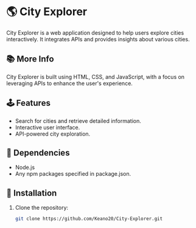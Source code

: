 # 🌎 City Explorer

City Explorer is a web application designed to help users explore cities interactively. It integrates APIs and provides insights about various cities.

## 📚 More Info

City Explorer is built using HTML, CSS, and JavaScript, with a focus on leveraging APIs to enhance the user's experience.

## 🕹️ Features

- Search for cities and retrieve detailed information.
- Interactive user interface.
- API-powered city exploration.

## 📌 Dependencies
- Node.js
- Any npm packages specified in package.json.

## 🔧 Installation

1. Clone the repository:
   ```bash
   git clone https://github.com/Keano20/City-Explorer.git
